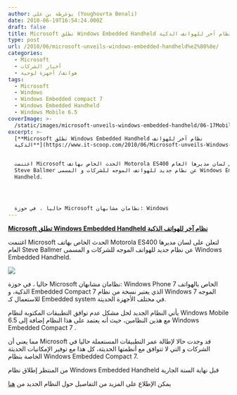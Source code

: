 ```yaml
---
author: يوغرطة بن علي (Youghourta Benali)
date: 2010-06-19T16:54:24.000Z
draft: false
title: Microsoft تطلق Windows Embedded Handheld نظام آخر للهواتف الذكية
type: post
url: /2010/06/microsoft-unveils-windows-embedded-handheld%e2%80%8e/
categories:
  - Microsoft
  - أخبار الشركات
  - هواتف/ أجهزة لوحية
tags:
  - Microsoft
  - Windows
  - Windows Embedded compact 7
  - Windows Embedded Handheld
  - Windows Mobile 6.5
coverImage: >-
  /static/images/microsoft-unveils-windows-embedded-handheld‎/06-17MobileStrat_lg.jpg
excerpt: >-
  [**Microsoft تطلق Windows Embedded Handheld نظام آخر للهواتف
  الذكية**](https://www.it-scoop.com/2010/06/Microsoft-unveils-Windows-Embedded-Handheld%E2%80%8E)


  اغتنمت Microsoft الحدث الخاص بهاتف Motorola ES400 لتعلن على لسان مديرها العام
  Steve Ballmer عن نظام جديد للهواتف الموجه للشركات و المسمى Windows Embedded
  Handheld.




  حاليا ، في حوزة Microsoft نظامان مشابهان: Windows
---
```

[**Microsoft تطلق Windows Embedded Handheld نظام آخر للهواتف الذكية**](https://www.it-scoop.com/2010/06/Microsoft-unveils-Windows-Embedded-Handheld%E2%80%8E)

اغتنمت Microsoft الحدث الخاص بهاتف Motorola ES400 لتعلن على لسان مديرها العام Steve Ballmer عن نظام جديد للهواتف الموجه للشركات و المسمى Windows Embedded Handheld.

![](/static/images/microsoft-unveils-windows-embedded-handheld‎/06-17MobileStrat_lg.jpg)

حاليا ، في حوزة Microsoft نظامان مشابهان: Windows Phone 7 الخاص بالهواتف الذكية، و Embedded Compact 7 الذي يعتبر نسخة من نظام Windows 7 الموجه للاستعمال كـ Embedded system في مختلف الأجهزة الحديثة.

يأتي النظام الجديد لحل مشكل عدم توافق التطبيقات المكتوبة لنظام Windows Mobile 6.5 مع هذين النظامين، حيث أنه يعتمد على هذا النظام إضافة إلى Windows Embedded Compact 7 .

مما يعني أن Microsoft قد وجدت حالا لإطالة عمر التطبيقات المستعملة حاليا في الشركات و التي لا تتوافق مع أنظمتها الحديثة، كل هذا مع توفير الإمكانيات الحديثة الخاصة بنظام Windows Embedded Compact 7.

من المنتظر إطلاق نظام Windows Embedded Handheld قبل نهاية السنة الجارية

يمكن الإطلاع على المزيد من التفاصيل حول النظام الجديد من [هنا](http://www.microsoft.com/presspass/features/2010/jun10/06-17enterprisehandheld.mspx)
